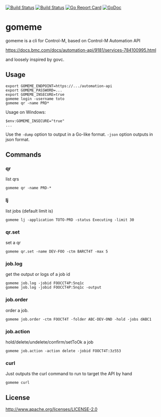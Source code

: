 [![Build Status](https://travis-ci.org/freedge/gomeme.svg?branch=master)](https://travis-ci.org/freedge/gomeme)
[![Build Status](https://dev.azure.com/freedge/freedge/_apis/build/status/freedge.gomeme?branchName=master)](https://dev.azure.com/freedge/freedge/_build/latest?definitionId=1&branchName=master)
[![Go Report Card](https://goreportcard.com/badge/github.com/freedge/gomeme)](https://goreportcard.com/report/github.com/freedge/gomeme)
[![GoDoc](https://godoc.org/github.com/freedge/gomeme?status.svg)](https://godoc.org/github.com/freedge/gomeme) 


# gomeme



gomeme is a cli for Control-M, based on Control-M Automation API

https://docs.bmc.com/docs/automation-api/9181/services-784100995.html

and loosely inspired by govc.

## Usage

```
export GOMEME_ENDPOINT=https://.../automation-api
export GOMEME_PASSWORD=...
export GOMEME_INSECURE=true
gomeme login -username toto
gomeme qr -name PRD*

```

Usage on Windows:
```
$env:GOMEME_INSECURE="true"
...
```

Use the ```-dump``` option to output in a Go-like format. ```-json``` option outputs in json format.

## Commands

### qr

list qrs

```
gomeme qr -name PRD-*
```

### lj

list jobs (default limit is)

```
gomeme lj -application TOTO-PRD -status Executing -limit 30
```

### qr.set

set a qr

```
gomeme qr.set -name DEV-FOO -ctm BARCT4T -max 5
```

### job.log

get the output or logs of a job id

```
gomeme job.log -jobid FOOCCT4P:5nq1c
gomeme job.log -jobid FOOCCT4P:5nq1c -output
```

### job.order

order a job.

```
gomeme job.order -ctm FOOCT4T -folder ABC-DEV-OND -hold -jobs dABC1
```

### job.action

hold/delete/undelete/confirm/setToOk a job

```
gomeme job.action -action delete -jobid FOOCT4T:3z553
```

### curl

Just outputs the curl command to run to target the API by hand

```
gomeme curl
```

## License

http://www.apache.org/licenses/LICENSE-2.0
